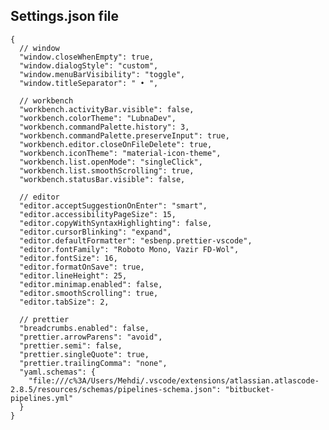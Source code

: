 ## Settings.json file

    {
      // window
      "window.closeWhenEmpty": true,
      "window.dialogStyle": "custom",
      "window.menuBarVisibility": "toggle",
      "window.titleSeparator": " • ",

      // workbench
      "workbench.activityBar.visible": false,
      "workbench.colorTheme": "LubnaDev",
      "workbench.commandPalette.history": 3,
      "workbench.commandPalette.preserveInput": true,
      "workbench.editor.closeOnFileDelete": true,
      "workbench.iconTheme": "material-icon-theme",
      "workbench.list.openMode": "singleClick",
      "workbench.list.smoothScrolling": true,
      "workbench.statusBar.visible": false,

      // editor
      "editor.acceptSuggestionOnEnter": "smart",
      "editor.accessibilityPageSize": 15,
      "editor.copyWithSyntaxHighlighting": false,
      "editor.cursorBlinking": "expand",
      "editor.defaultFormatter": "esbenp.prettier-vscode",
      "editor.fontFamily": "Roboto Mono, Vazir FD-Wol",
      "editor.fontSize": 16,
      "editor.formatOnSave": true,
      "editor.lineHeight": 25,
      "editor.minimap.enabled": false,
      "editor.smoothScrolling": true,
      "editor.tabSize": 2,

      // prettier
      "breadcrumbs.enabled": false,
      "prettier.arrowParens": "avoid",
      "prettier.semi": false,
      "prettier.singleQuote": true,
      "prettier.trailingComma": "none",
      "yaml.schemas": {
        "file:///c%3A/Users/Mehdi/.vscode/extensions/atlassian.atlascode-2.8.5/resources/schemas/pipelines-schema.json": "bitbucket-pipelines.yml"
      }
    }
